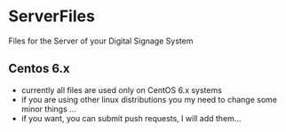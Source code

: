 
# ServerFiles

Files for the Server of your Digital Signage System


## Centos 6.x

- currently all files are used only on CentOS 6.x systems
- if you are using other linux distributions you my need to change
  some minor things ...
- if you want, you can submit push requests, I will add them...
